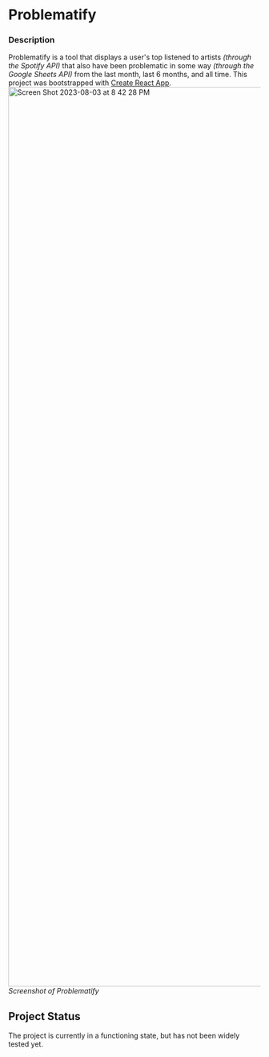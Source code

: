 # Problematify

### Description

Problematify is a tool that displays a user's top listened to artists <em>(through the Spotify API)</em> that also have been problematic in some way <em>(through the Google Sheets API)</em> from the last month, last 6 months, and all time. This project was bootstrapped with [Create React App](https://github.com/facebook/create-react-app).
<img width="1792" alt="Screen Shot 2023-08-03 at 8 42 28 PM" src="https://github.com/charlesmtobias/problematify/assets/140647447/c7856ee0-70e6-4cac-a995-c3115bc33b2a"><em>Screenshot of Problematify</em>


## Project Status

The project is currently in a functioning state, but has not been widely tested yet.
